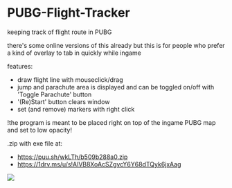 # PUBG-Flight-Tracker
keeping track of flight route in PUBG

there's some online versions of this already but this is for people who prefer a kind of overlay to tab in quickly while ingame

features:
- draw flight line with mouseclick/drag
- jump and parachute area is displayed and can be toggled on/off with 'Toggle Parachute' button
- '(Re)Start' button clears window
- set (and remove) markers with right click

!the program is meant to be placed right on top of the ingame PUBG map and set to low opacity! 

.zip with exe file at:

- https://puu.sh/wkLTh/b509b288a0.zip
- https://1drv.ms/u/s!AlVB8XoAcSZgvcY6Y68dTQyk6jxAag

![](http://i.imgur.com/NA9vlqO.png)

